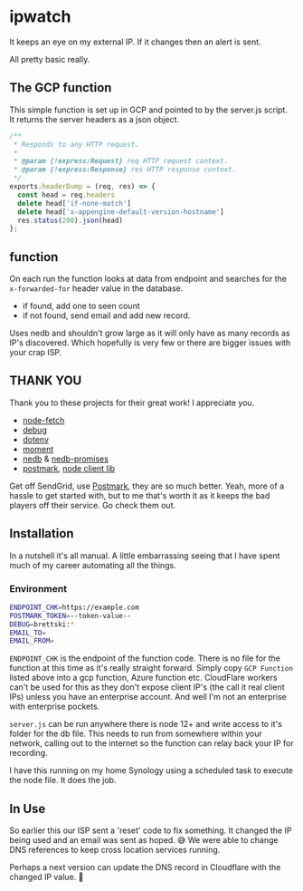 # ipwatch

It keeps an eye on my external IP. If it changes then an alert is sent.

All pretty basic really.

## The GCP function

This simple function is set up in GCP and pointed to by the server.js script. It returns the server headers as a json object.

```JavaScript
/**
 * Responds to any HTTP request.
 *
 * @param {!express:Request} req HTTP request context.
 * @param {!express:Response} res HTTP response context.
 */
exports.headerDump = (req, res) => {
  const head = req.headers
  delete head['if-none-match']
  delete head['x-appengine-default-version-hostname']
  res.status(200).json(head)
};
```

## function

On each run the function looks at data from endpoint and searches for the `x-forwarded-for` header value in the database.

- if found, add one to seen count
- if not found, send email and add new record.

Uses nedb and shouldn't grow large as it will only have as many records as IP's discovered. Which hopefully is very few or there are bigger issues with your crap ISP.

## THANK YOU

Thank you to these projects for their great work! I appreciate you.

- [node-fetch](https://www.npmjs.com/package/node-fetch)
- [debug](https://www.npmjs.com/package/debug)
- [dotenv](https://www.npmjs.com/package/dotenv)
- [moment](https://www.npmjs.com/package/moment)
- [nedb](https://www.npmjs.com/package/nedb) & [nedb-promises](https://www.npmjs.com/package/nedb-promises)
- [postmark](https://postmarkapp.com), [node client lib](https://www.npmjs.com/package/postmark)

Get off SendGrid, use [Postmark](https://postmarkapp.com), they are so much better. Yeah, more of a hassle to get started with, but to me that's worth it as it keeps the bad players off their service. Go check them out.

## Installation

In a nutshell it's all manual. A little embarrassing seeing that I have spent much of my career automating all the things.

### Environment

```sh
ENDPOINT_CHK=https://example.com
POSTMARK_TOKEN=--token-value--
DEBUG=brettski:*
EMAIL_TO=
EMAIL_FROM=
```

`ENDPOINT_CHK` is the endpoint of the function code. There is no file for the function at this time as it's really straight forward. Simply copy `GCP Function` listed above into a gcp function, Azure function etc. CloudFlare workers can't be used for this as they don't expose client IP's (the call it real client IPs) unless you have an enterprise account. And well I'm not an enterprise with enterprise pockets. 

`server.js` can be run anywhere there is node 12+ and write access to it's folder for the db file. This needs to run from somewhere within your network, calling out to the internet so the function can relay back your IP for recording.

I have this running on my home Synology using a scheduled task to execute the node file. It does the job.

## In Use

So earlier this our ISP sent a 'reset' code to fix something. It changed the IP being used and an email was sent as hoped. 😅 We were able to change DNS references to keep cross location services running.

Perhaps a next version can update the DNS record in Cloudflare with the changed IP value. 🤔
